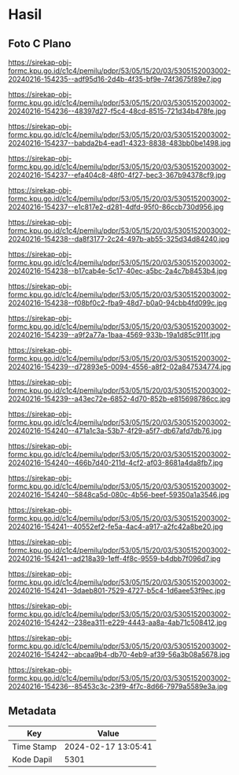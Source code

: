 # Hasil

## Foto C Plano

https://sirekap-obj-formc.kpu.go.id/c1c4/pemilu/pdpr/53/05/15/20/03/5305152003002-20240216-154235--adf95d16-2d4b-4f35-bf9e-74f3675f89e7.jpg

https://sirekap-obj-formc.kpu.go.id/c1c4/pemilu/pdpr/53/05/15/20/03/5305152003002-20240216-154236--48397d27-f5c4-48cd-8515-721d34b478fe.jpg

https://sirekap-obj-formc.kpu.go.id/c1c4/pemilu/pdpr/53/05/15/20/03/5305152003002-20240216-154237--babda2b4-ead1-4323-8838-483bb0be1498.jpg

https://sirekap-obj-formc.kpu.go.id/c1c4/pemilu/pdpr/53/05/15/20/03/5305152003002-20240216-154237--efa404c8-48f0-4f27-bec3-367b94378cf9.jpg

https://sirekap-obj-formc.kpu.go.id/c1c4/pemilu/pdpr/53/05/15/20/03/5305152003002-20240216-154237--e1c817e2-d281-4dfd-95f0-86ccb730d956.jpg

https://sirekap-obj-formc.kpu.go.id/c1c4/pemilu/pdpr/53/05/15/20/03/5305152003002-20240216-154238--da8f3177-2c24-497b-ab55-325d34d84240.jpg

https://sirekap-obj-formc.kpu.go.id/c1c4/pemilu/pdpr/53/05/15/20/03/5305152003002-20240216-154238--b17cab4e-5c17-40ec-a5bc-2a4c7b8453b4.jpg

https://sirekap-obj-formc.kpu.go.id/c1c4/pemilu/pdpr/53/05/15/20/03/5305152003002-20240216-154238--f08bf0c2-fba9-48d7-b0a0-94cbb4fd099c.jpg

https://sirekap-obj-formc.kpu.go.id/c1c4/pemilu/pdpr/53/05/15/20/03/5305152003002-20240216-154239--a9f2a77a-1baa-4569-933b-19a1d85c911f.jpg

https://sirekap-obj-formc.kpu.go.id/c1c4/pemilu/pdpr/53/05/15/20/03/5305152003002-20240216-154239--d72893e5-0094-4556-a8f2-02a847534774.jpg

https://sirekap-obj-formc.kpu.go.id/c1c4/pemilu/pdpr/53/05/15/20/03/5305152003002-20240216-154239--a43ec72e-6852-4d70-852b-e815698786cc.jpg

https://sirekap-obj-formc.kpu.go.id/c1c4/pemilu/pdpr/53/05/15/20/03/5305152003002-20240216-154240--471a1c3a-53b7-4f29-a5f7-db67afd7db76.jpg

https://sirekap-obj-formc.kpu.go.id/c1c4/pemilu/pdpr/53/05/15/20/03/5305152003002-20240216-154240--466b7d40-211d-4cf2-af03-8681a4da8fb7.jpg

https://sirekap-obj-formc.kpu.go.id/c1c4/pemilu/pdpr/53/05/15/20/03/5305152003002-20240216-154240--5848ca5d-080c-4b56-beef-59350a1a3546.jpg

https://sirekap-obj-formc.kpu.go.id/c1c4/pemilu/pdpr/53/05/15/20/03/5305152003002-20240216-154241--40552ef2-fe5a-4ac4-a917-a2fc42a8be20.jpg

https://sirekap-obj-formc.kpu.go.id/c1c4/pemilu/pdpr/53/05/15/20/03/5305152003002-20240216-154241--ad218a39-1eff-4f8c-9559-b4dbb7f096d7.jpg

https://sirekap-obj-formc.kpu.go.id/c1c4/pemilu/pdpr/53/05/15/20/03/5305152003002-20240216-154241--3daeb801-7529-4727-b5c4-1d6aee53f9ec.jpg

https://sirekap-obj-formc.kpu.go.id/c1c4/pemilu/pdpr/53/05/15/20/03/5305152003002-20240216-154242--238ea311-e229-4443-aa8a-4ab71c508412.jpg

https://sirekap-obj-formc.kpu.go.id/c1c4/pemilu/pdpr/53/05/15/20/03/5305152003002-20240216-154242--abcaa9b4-db70-4eb9-af39-56a3b08a5678.jpg

https://sirekap-obj-formc.kpu.go.id/c1c4/pemilu/pdpr/53/05/15/20/03/5305152003002-20240216-154236--85453c3c-23f9-4f7c-8d66-7979a5589e3a.jpg


## Metadata

| Key        | Value               |
| ---------- | ------------------- |
| Time Stamp | 2024-02-17 13:05:41 |
| Kode Dapil | 5301                |



